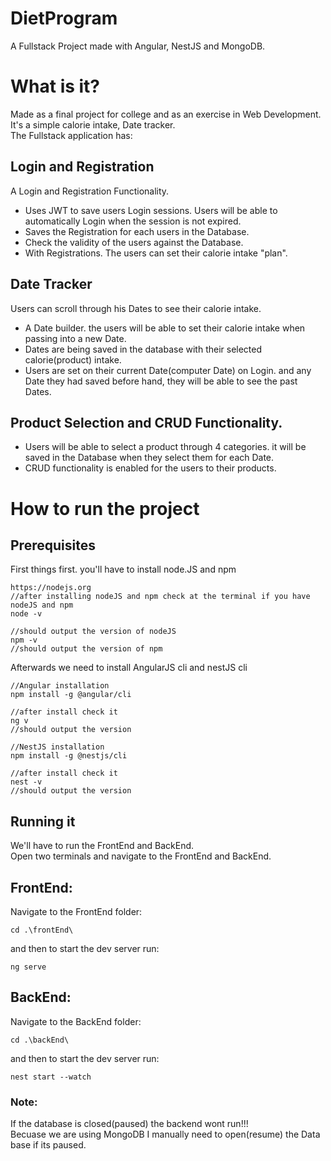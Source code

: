 # DietProgram
A Fullstack Project made with Angular, NestJS and MongoDB.

# What is it?
Made as a final project for college and as an exercise in Web Development.
It's a simple calorie intake, Date tracker.<br>
The Fullstack application has:
## Login and Registration
A Login and Registration Functionality.
* Uses JWT to save users Login sessions. Users will be able to automatically Login when the session is not expired.
* Saves the Registration for each users in the Database.
* Check the validity of the users against the Database.
* With Registrations. The users can set their calorie intake "plan".
## Date Tracker
Users can scroll through his Dates to see their calorie intake.
* A Date builder. the users will be able to set their calorie intake when passing into a new Date.
* Dates are being saved in the database with their selected calorie(product) intake.
* Users are set on their current Date(computer Date) on Login. and any Date they had saved before hand, they will be able to see the past Dates.
## Product Selection and CRUD Functionality.
* Users will be able to select a product through 4 categories. it will be saved in the Database when they select them for each Date.
* CRUD functionality is enabled for the users to their products.

# How to run the project
## Prerequisites
First things first. you'll have to install node.JS and npm
```
https://nodejs.org
//after installing nodeJS and npm check at the terminal if you have nodeJS and npm
node -v

//should output the version of nodeJS
npm -v
//should output the version of npm
```
Afterwards we need to install AngularJS cli and nestJS cli
```
//Angular installation 
npm install -g @angular/cli

//after install check it
ng v
//should output the version
```
```
//NestJS installation 
npm install -g @nestjs/cli

//after install check it
nest -v
//should output the version
```
## Running it
We'll have to run the FrontEnd and BackEnd. <br>
Open two terminals and navigate to the FrontEnd and BackEnd.
## FrontEnd:
Navigate to the FrontEnd folder:
```
cd .\frontEnd\
```
and then to start the dev server run:
```
ng serve
```
## BackEnd:
Navigate to the BackEnd folder:
```
cd .\backEnd\
```
and then to start the dev server run:
```
nest start --watch
```
### Note:
If the database is closed(paused) the backend wont run!!! <br>
Becuase we are using MongoDB I manually need to open(resume) the Data base if its paused.
